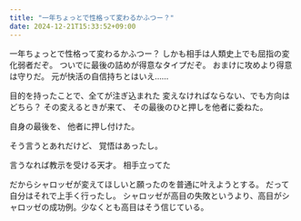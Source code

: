 ```yaml
---
title: "一年ちょっとで性格って変わるかふつー？"
date: 2024-12-21T15:33:52+09:00
---
```

一年ちょっとで性格って変わるかふつー？
しかも相手は人類史上でも屈指の変化弱者だぞ。
ついでに最後の詰めが得意なタイプだぞ。
おまけに攻めより得意は守りだ。
元が快活の自信持ちとはいえ……

目的を持ったことで、全てが注ぎ込まれた
変えなければならない、でも方向はどちら？
その変えるときが来て、
その最後のひと押しを他者に委ねた。

自身の最後を、
他者に押し付けた。

そう言うとあれだけど、
覚悟はあったし。

言うなれば教示を受ける天才。
相手立ってた

だからシャロッゼが変えてほしいと願ったのを普通に叶えようとする。
だって自分はそれで上手く行ったし。
シャロッゼが高目の失敗というより、高目がシャロッゼの成功例。少なくとも高目はそう信じている。
